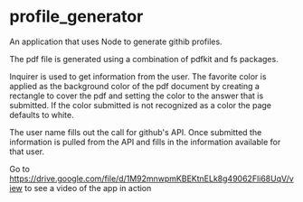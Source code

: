# profile_generator
An application that uses Node to generate githib profiles.

The pdf file is generated using a combination of pdfkit and fs packages. 

Inquirer is used to get information from the user. The favorite color is applied as the background color of the pdf document by creating a rectangle to cover the pdf and setting the color to the answer that is submitted. If the color submitted is not recognized as a color the page defaults to white. 

The user name fills out the call for github's API. Once submitted the information is pulled from the API and fills in the information available for that user. 

Go to https://drive.google.com/file/d/1M92mnwpmKBEKtnELk8g49062Fli68UqV/view to see a video of the app in action
